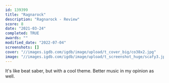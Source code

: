 ```yaml
---
id: 139399
title: "Ragnarock"
description: "Ragnarock - Review"
score: 8
date: "2021-03-24"
completed: TRUE
awards: ""
modified_date: "2022-07-04"
screenshots: []
cover: "//images.igdb.com/igdb/image/upload/t_cover_big/co38x2.jpg"
image: "//images.igdb.com/igdb/image/upload/t_screenshot_huge/scafy3.jpg"
---
```

It's like beat saber, but with a cool theme. Better music in my opinion as well.